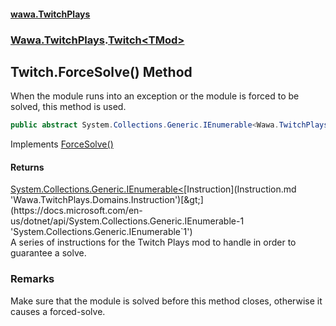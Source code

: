 #### [wawa.TwitchPlays](index.md 'index')
### [Wawa.TwitchPlays](Wawa.TwitchPlays.md 'Wawa.TwitchPlays').[Twitch&lt;TMod&gt;](Twitch_TMod_.md 'Wawa.TwitchPlays.Twitch<TMod>')

## Twitch<TMod>.ForceSolve() Method

When the module runs into an exception or the module is forced to be solved, this method is used.

```csharp
public abstract System.Collections.Generic.IEnumerable<Wawa.TwitchPlays.Domains.Instruction?> ForceSolve();
```

Implements [ForceSolve()](ITwitchDeclarable.ForceSolve().md 'Wawa.TwitchPlays.ITwitchDeclarable.ForceSolve()')

#### Returns
[System.Collections.Generic.IEnumerable&lt;](https://docs.microsoft.com/en-us/dotnet/api/System.Collections.Generic.IEnumerable-1 'System.Collections.Generic.IEnumerable`1')[Instruction](Instruction.md 'Wawa.TwitchPlays.Domains.Instruction')[&gt;](https://docs.microsoft.com/en-us/dotnet/api/System.Collections.Generic.IEnumerable-1 'System.Collections.Generic.IEnumerable`1')  
A series of instructions for the Twitch Plays mod to handle in order to guarantee a solve.

### Remarks
  
Make sure that the module is solved before this method closes, otherwise it causes a forced-solve.